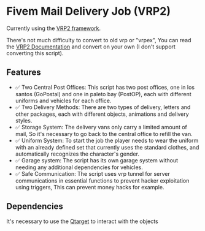 # Fivem Mail Delivery Job (VRP2)

Currently using the [VRP2 framework](https://github.com/vRP-framework/vRP).

There's not much difficulty to convert to old vrp or "vrpex", You can read the [VRP2 Documentation](https://vrp-framework.github.io/vRP/dev/index.html) and convert on your own (I don't support converting this script).

## Features
* ✅ Two Central Post Offices: This script has two post offices, one in los santos (GoPostal) and one in paleto bay (PostOP), each with different uniforms and vehicles for each office.
* ✅ Two Delivery Methods: There are two types of delivery, letters and other packages, each with different objects, animations and delivery styles.
* ✅ Storage System: The delivery vans only carry a limited amount of mail, So it's necessary to go back to the central office to refill the van.
* ✅ Uniform System: To start the job the player needs to wear the uniform with an already defined set that currently uses the standard clothes, and automatically recognizes the character's gender.
* ✅ Garage system: The script has its own garage system without needing any additional dependencies for vehicles.
* ✅ Safe Communication: The script uses vrp tunnel for server communications in essential functions to prevent hacker exploitation using triggers, This can prevent money hacks for example.

## Dependencies

It's necessary to use the [Qtarget](https://github.com/overextended/qtarget) to interact with the objects
